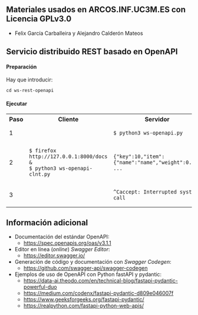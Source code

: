 ## Materiales usados en ARCOS.INF.UC3M.ES con Licencia GPLv3.0
  * Felix García Carballeira y Alejandro Calderón Mateos

## Servicio distribuido REST basado en OpenAPI

#### Preparación

Hay que introducir:
```
cd ws-rest-openapi
```


#### Ejecutar

<html>
<table>
<tr><th>Paso</th><th>Cliente</th><th>Servidor</th></tr>
<tr>
<td>1</td>
<td></td>
<td>

```
$ python3 ws-openapi.py
```

</td>
</tr>

<tr>
<td>2</td>
<td>

```
$ firefox http://127.0.0.1:8000/docs &
$ python3 ws-openapi-clnt.py
```

</td>
<td>

```
{"key":10,"item":{"name":"name","weight":0.0}}
...
```

</td>
</tr>

<tr>
<td>3</td>
<td></td>
<td>

```
^Caccept: Interrupted system call
```

</td>
</tr>
</table>
</html>



## Información adicional

 * Documentación del estándar OpenAPI:
   * https://spec.openapis.org/oas/v3.1.1
 * Editor en línea (*online*) *Swagger Editor*:
   * https://editor.swagger.io/
 * Generación de código y documentación con *Swagger Codegen*:
   * https://github.com/swagger-api/swagger-codegen
 * Ejemplos de uso de OpenAPI con Python fastAPI y pydantic:
   * https://data-ai.theodo.com/en/technical-blog/fastapi-pydantic-powerful-duo
   * https://medium.com/codenx/fastapi-pydantic-d809e046007f
   * https://www.geeksforgeeks.org/fastapi-pydantic/
   * https://realpython.com/fastapi-python-web-apis/


